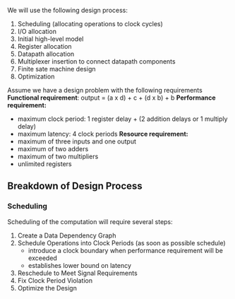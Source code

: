 We will use the following design process:  
1. Scheduling (allocating operations to clock cycles)  
2. I/O allocation  
3. Initial high-level model  
4. Register allocation  
5. Datapath allocation  
6. Multiplexer insertion to connect datapath components  
7. Finite sate machine design  
8. Optimization

Assume we have a design problem with the following requirements
**Functional requirement**: output = (a x d) + c + (d x b) + b
**Performance requirement:**
- maximum clock period: 1 register delay + (2 addition delays or 1 multiply delay)
- maximum latency: 4 clock periods
**Resource requirement:**
- maximum of three inputs and one output
- maximum of two adders
- maximum of two multipliers
- unlimited registers

## Breakdown of Design Process
### Scheduling
Scheduling of the computation will require several steps:
1. Create a Data Dependency Graph
2. Schedule Operations into Clock Periods (as soon as possible schedule)
   - introduce a clock boundary when performance requirement will be exceeded
   - establishes lower bound on latency
3. Reschedule to Meet Signal Requirements
4. Fix Clock Period Violation
5. Optimize the Design
